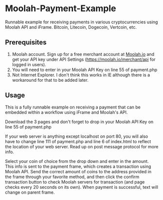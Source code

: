 Moolah-Payment-Example
=================================
Runnable example for receiving payments in various cryptocurrencies using Moolah API and iFrame. Bitcoin, Litecoin, Dogecoin, Vertcoin, etc.

Prerequisites
---------------------------------
1) Moolah account.  Sign up for a free merchant account at <a href="https://moolah.io">Moolah.io</a> and get your API key under API Settings (https://moolah.io/merchant/api for logged in users).
2) You will need to enter in your Moolah API Key on line 55 of payment.php
3) Not Internet Explorer.  I don't think this works in IE although there is a workaround for that to be added later.

Usage
---------------------------------
This is a fully runnable example on receiving a payment that can be embedded within a workflow using iFrame and Moolah's API.  

Download the 3 pages and don't forget to drop in your Moolah API Key on line 55 of payment.php

If your web server is anything except localhost on port 80, you will also have to change line 111 of payment.php and line 6 of index.html to reflect the location of your web server.  Read up on post message protocol for more info.

Select your coin of choice from the drop down and enter in the amount.  This info is sent to the payment frame, which creates a transaction using Moolah API.  Send the correct amount of coins to the address provided in the frame through your favorite method, and then click the confirm transaction button to check Moolah servers for transaction (and page checks every 20 seconds on its own).  When payment is successful, text will change on parent frame.  

